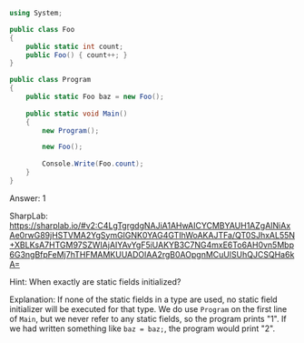 ```cs
using System;

public class Foo
{
    public static int count;
    public Foo() { count++; }
}

public class Program
{
    public static Foo baz = new Foo();
    
    public static void Main()
    {
        new Program();

        new Foo();
        
        Console.Write(Foo.count);
    }
}
```

Answer: 1

SharpLab: https://sharplab.io/#v2:C4LgTgrgdgNAJiA1AHwAICYCMBYAUH1AZgAINiAxAe0rwG89jHSTVMA2YgSymGIGNK0YAG4GTIhWoAKAJTFa/QT0SJhxAL55N+XBLKsA7HTGM97SZWIAjAIYAvYgF5iUAKYB3C7NG4mxE6To6AH0vn5Mbp6G3ngBfpFeMj7hTHFMAMKUUADOlAA2rgB0AOpgnMCuUlSUhQJCSQHa6kA=

Hint:
When exactly are static fields initialized?

Explanation:
If none of the static fields in a type are used, no static field initializer will be executed for that type. We do use <code>Program</code> on the first line of <code>Main</code>, but we never refer to any static fields, so the program prints "1". If we had written something like <code>baz = baz;</code>, the program would print "2".
